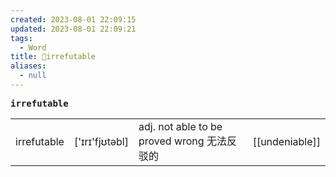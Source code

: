 ```yaml
---
created: 2023-08-01 22:09:15
updated: 2023-08-01 22:09:21
tags:
  - Word
title: 📖irrefutable
aliases:
  - null
---
```


<pre><strong>irrefutable</strong></pre>
|   |   |   |   |
|---|---|---|---|
|irrefutable|['ɪrɪ'fjʊtəbl]|adj. not able to be proved wrong ⽆法反驳的|[[undeniable]]|